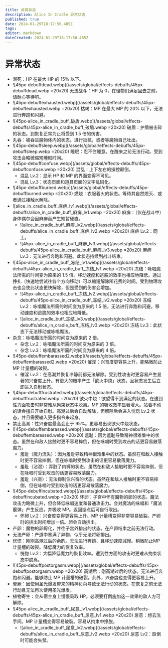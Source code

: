 ```yaml
---
title: 异常状态
description: Alice In Cradle 异常状态
published: true
date: 2024-01-29T18:17:50.485Z
tags: 
editor: markdown
dateCreated: 2024-01-29T18:17:50.485Z
---
```


# 异常状态

- 濒死：HP 在最大 HP 的 15% 以下。
- ![45px-debuffdead.webp](/assets/global/effects-debuffs/45px-debuffdead.webp =20x20) 无法战斗：HP 为 0，在怪物们满足回去之前，请耐心等待吧。
- ![45px-debuffexhausted.webp](/assets/global/effects-debuffs/45px-debuffexhausted.webp =20x20) 枯竭：MP 在最大 MP 的 20% 以下，无法进行奔跑和闪避。
- ![45px-alice_in_cradle_buff_破盾.webp](/assets/global/effects-debuffs/45px-alice_in_cradle_buff_破盾.webp =20x20) 破盾：护盾被击碎的状态。到恢复正常为止将受到 1.5 倍的伤害。
- 丸吞：被吞进魔物体内的状态。进行抵抗，或者等魔物自己吐出。
- ![45px-debuffsleep.webp](/assets/global/effects-debuffs/45px-debuffsleep.webp =20x20) 睡眠：忍不住睡意。在醒来之前无法行动。受到攻击会略微缩短睡眠时间。
- ![45px-debuffconfuse.webp](/assets/global/effects-debuffs/45px-debuffconfuse.webp =20x20) 混乱：上下左右的操控颠倒。
  - 混乱 Lv.2：显示 HP 和 MP 的界面变得不可见。
  - 混乱 Lv.3：状态页面和道具页面的文字乱码化。
- ![45px-debuffburned.webp](/assets/global/effects-debuffs/45px-debuffburned.webp =20x20) 燃烧：衣服着火的状态。等待其自然熄灭、或者通过接触水解除。
- ![alice_in_cradle_buff_麻痹_lv1.webp](/assets/global/effects-debuffs/alice_in_cradle_buff_麻痹_lv1.webp =20x20) 麻痹：（仅在战斗中）身体偶尔会因麻痹而产生短暂硬直。
  - ![alice_in_cradle_buff_麻痹_lv2.webp](/assets/global/effects-debuffs/alice_in_cradle_buff_麻痹_lv2.webp =20x20) 麻痹 Lv.2：同上。
  - ![45px-alice_in_cradle_buff_麻痹_lv3.webp](/assets/global/effects-debuffs/45px-alice_in_cradle_buff_麻痹_lv3.webp =20x20) 麻痹 Lv.3：无法进行奔跑和闪避。此状态持续到战斗结束。
- ![45px-alice_in_cradle_buff_冻结_lv1.webp](/assets/global/effects-debuffs/45px-alice_in_cradle_buff_冻结_lv1.webp =20x20) 冻结：咏唱魔法所需的时间变为原来的 1.5 倍。移动速度和逃脱的效率也相应地降低。通过挣扎（快速地尝试往各个方向移动）可以缩短解除所花费的时间。受到物理攻击也会使此状态更快解除，但是受到的伤害会增加。
  - ![45px-alice_in_cradle_buff_冻结_lv2.webp](/assets/global/effects-debuffs/45px-alice_in_cradle_buff_冻结_lv2.webp =20x20) 冻结 Lv.2：咏唱魔法所需的时间变为原来的 1.5 倍。无法进行奔跑和闪避。移动速度和逃脱的效率也相应地降低。
  - ![alice_in_cradle_buff_冻结_lv3.webp](/assets/global/effects-debuffs/alice_in_cradle_buff_冻结_lv3.webp =20x20) 冻结 Lv.3：此状态下无法移动或咏唱魔法。
- 杂念：咏唱魔法所需的时间变为原来的 2 倍。
  - 杂念 Lv.2：咏唱魔法所需的时间变为原来的 3 倍。
  - 杂念 Lv.3：咏唱魔法所需的时间变为原来的 4 倍。
- ![45px-debuffembarassed2.webp](/assets/global/effects-debuffs/45px-debuffembarassed2.webp =20x20) 催淫：兴奋度更容易上升。能略微防止 MP 计量槽的破裂。
  - 催淫 Lv.2：在高潮并恢复冷静前都无法解除。受到性攻击时更容易产生显著的兴奋度上升。有更大的概率产生「欲火中烧」状态，且状态发生后立即进入自慰状态。
- ![45px-debufffrustrated.webp](/assets/global/effects-debuffs/45px-debufffrustrated.webp =20x20) 欲火中烧：欲望得不到满足的状态。在遭到性方面攻击时非常难从拘束状态中脱离。MP 的吸收效率显著增大。站着不动的话会擅自开始自慰。高潮过后会自动解除，但解除后会进入恍惚 Lv.2 状态，并且需要输入更多指令来起身。
- 禁止高潮：性兴奋度最高会止于 95%。更容易出现欲火中烧状态。
- ![45px-debuffembarassed.webp](/assets/global/effects-debuffs/45px-debuffembarassed.webp =20x20) 羞耻：因为羞耻导致精神很难集中的状态。虽然在和敌人接触时更不容易摔倒，但在咏唱时受到攻击的话更容易散落魔力。
  - 羞耻（魔力流失）：因为羞耻导致精神很难集中的状态。虽然在和敌人接触时更不容易摔倒，但在咏唱时受到攻击的话更容易散落魔力。
  - 羞耻（沾湿）：弄脏了内裤的状态。虽然在和敌人接触时更不容易摔倒，但在咏唱时受到攻击的话更容易散落魔力。
  - 羞耻（兴奋）：无法抑制住兴奋的状态。虽然在和敌人接触时更不容易摔倒，但在咏唱时受到攻击的话更容易散落魔力。
- ![45px-debuffincubated.webp](/assets/global/effects-debuffs/45px-debuffincubated.webp =20x20) 怀卵：子宫中怀有魔物的卵的状态。魔法攻击力略微上升，但会降低咏唱速度和普通攻击力。会对魔法的咏唱和「魔法霰弹」产生反应，并吸收 MP。返回据点后可自行取出。
  - 怀卵 Lv.2：兴奋度变得更容易上升。MP 计量槽变得非常容易破裂。产卵时的排出时间增加一倍。卵会自动排出。
- 产卵：魔物的卵孵化，并往子宫外排出的状态。在产卵结束之前无法行动。
- 无法产卵：产道中塞满了异物，似乎无法将卵排出。
- 恍惚：刚刚高潮过后的余韵。无法进行奔跑、且移动速度减慢。稍微防止MP计量槽的破裂。降低魔力的恢复效率。
  - 恍惚 Lv.2：大幅降低魔力的恢复效率。遭到性方面的攻击时更难从拘束状态中脱离。
- ![45px-debuffpostorgasm.webp](/assets/global/effects-debuffs/45px-debuffpostorgasm.webp =20x20) 高潮后：刚高潮过后的状态。无法进行奔跑和闪避。能够防止 MP 计量槽的破裂。此外，兴奋度也变得更容易上升。
- 晕厥：因使用圣光爆发带来的精神负荷导致无法行动的状态。在恢复之前无法行动且无法再次使用圣光爆发。
- 植物寄生：会从宿主身上慢慢吸取 HP。必须要打倒施加这一效果的敌人方可解除。
- ![45px-alice_in_cradle_buff_尿意_lv1.webp](/assets/global/effects-debuffs/45px-alice_in_cradle_buff_尿意_lv1.webp =20x20) 尿意：想去洗手间。MP 计量槽变得容易破裂。容易从拘束中挣脱。
  - ![alice_in_cradle_buff_尿意_lv2.webp](/assets/global/effects-debuffs/alice_in_cradle_buff_尿意_lv2.webp =20x20) 尿意 Lv2：跌倒时可能会失禁。